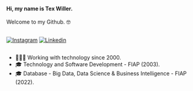 #### Hi, my name is Tex Willer. 
Welcome to my Github. 🤓

##

<div>
  <a href="https://www.instagram.com/tex.willer" target="_blank"><img src="https://img.shields.io/badge/-Instagram-red?style=flat&logo=instagram&logoColor=white" alt="Instagram" /></a>
  <a href="https://www.linkedin.com/in/eutexwiller/" target="_blank"><img src="https://img.shields.io/badge/LinkedIn-blue?style=flat&logo=linkedin&labelColor=blue" alt="Linkedin" /></a>
  </a>
</div>

##

<ul>
  <li>👨🏻‍💻 Working with technology since 2000.</li>
  <li>🎓 Technology and Software Development - FIAP (2003).</li>
  <li>🎓 Database - Big Data, Data Science & Business Intelligence - FIAP (2022).</li>
  
</ul>

 ##
 
 
